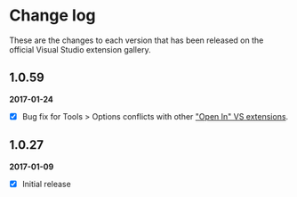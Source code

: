 # Change log

These are the changes to each version that has been released on the official Visual Studio extension gallery.

## 1.0.59

**2017-01-24**

- [x] Bug fix for Tools > Options conflicts with other ["Open In" VS extensions](https://marketplace.visualstudio.com/search?term=trevellick&target=VS&sortBy=Relevance).

## 1.0.27

**2017-01-09**

- [x] Initial release
